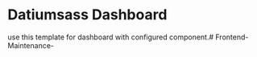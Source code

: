 # Datiumsass Dashboard

use this template for dashboard with configured component.# Frontend-Maintenance-

